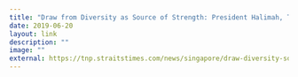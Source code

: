 ```yaml
---
title: "Draw from Diversity as Source of Strength: President Halimah, The New Paper"
date: 2019-06-20
layout: link
description: ""
image: ""
external: https://tnp.straitstimes.com/news/singapore/draw-diversity-source-strength-president-halimah
---
```

